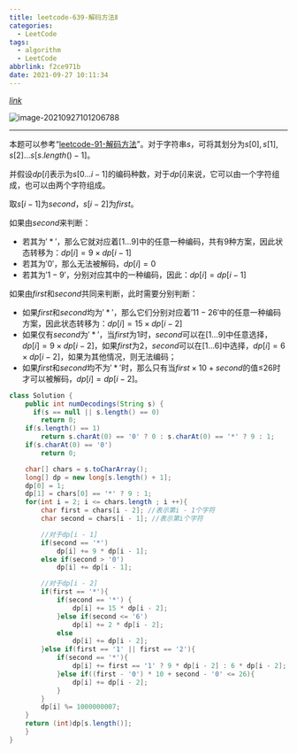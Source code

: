 ```yaml
---
title: leetcode-639-解码方法Ⅱ
categories:
  - LeetCode
tags:
  - algorithm
  - LeetCode
abbrlink: f2ce971b
date: 2021-09-27 10:11:34
---
```


[$link$](https://leetcode-cn.com/problems/decode-ways-ii/)

![image-20210927101206788](https://gitee.com/cao_ziqiang/img/raw/master/20210927101206.png)

<hr/>

本题可以参考“[leetcode-91-解码方法](https://leetcode-cn.com/problems/decode-ways/)”。对于字符串$s$，可将其划分为$s[0],s[1],s[2]...s[s.length()-1]$。

并假设$dp[i]$表示为$s[0...i-1]$的编码种数，对于$dp[i]$来说，它可以由一个字符组成，也可以由两个字符组成。

取$s[i-1]$为$second$，$s[i-2]$为$first$。

如果由$second$来判断：

- 若其为$'*'$，那么它就对应着$[1...9]$中的任意一种编码，共有9种方案，因此状态转移为：$dp[i] = 9 \times dp[i-1]$
- 若其为$'0'$，那么无法被解码，$dp[i] = 0$
- 若其为$'1-9'$，分别对应其中的一种编码，因此：$dp[i] = dp[i-1]$

如果由$first$和$second$共同来判断，此时需要分别判断：

- 如果$first$和$second$均为$'*'$，那么它们分别对应着$'11-26'$中的任意一种编码方案，因此状态转移为：$dp[i] = 15 \times dp[i-2]$
- 如果仅有$second$为$'*'$，当$first$为1时，$second$可以在$[1...9]$中任意选择，$dp[i] = 9 \times dp[i-2]$，如果$first$为2，$second$可以在$[1...6]$中选择，$dp[i] = 6\times dp[i-2]$，如果为其他情况，则无法编码；
- 如果$first$和$second$均不为$'*'$时，那么只有当$first\times10+second$的值≤26时才可以被解码，$dp[i] = dp[i-2]$。

```java
class Solution {
    public int numDecodings(String s) {
      if(s == null || s.length() == 0)
        return 0;
    if(s.length() == 1)
        return s.charAt(0) == '0' ? 0 : s.charAt(0) == '*' ? 9 : 1;
    if(s.charAt(0) == '0')
        return 0;

    char[] chars = s.toCharArray();
    long[] dp = new long[s.length() + 1];
    dp[0] = 1;
    dp[1] = chars[0] == '*' ? 9 : 1;
    for(int i = 2; i <= chars.length ; i ++){
        char first = chars[i - 2]; //表示第i - 1个字符
        char second = chars[i - 1]; //表示第i个字符

        //对于dp[i - 1]
        if(second == '*')
            dp[i] += 9 * dp[i - 1];
        else if(second > '0')
            dp[i] += dp[i - 1];

        //对于dp[i - 2]
        if(first == '*'){
            if(second == '*') {
                dp[i] += 15 * dp[i - 2];
            }else if(second <= '6')
                dp[i] += 2 * dp[i - 2];
            else
                dp[i] += dp[i - 2];
        }else if(first == '1' || first == '2'){
            if(second == '*'){
                dp[i] += first == '1' ? 9 * dp[i - 2] : 6 * dp[i - 2];
            }else if((first - '0') * 10 + second - '0' <= 26){
                dp[i] += dp[i - 2];
            }
        }
        dp[i] %= 1000000007;
    }
    return (int)dp[s.length()];
	}
}
```

